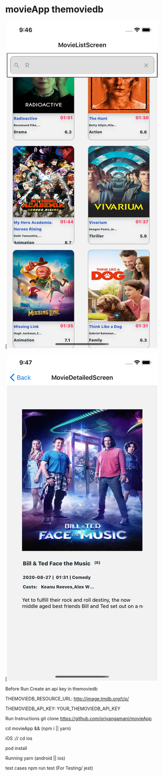 # movieApp themoviedb



[![Watch the video](https://github.com/priyangamani/movieApp/blob/master/screenshots/ListScreen.png)

[![Watch the video](https://github.com/priyangamani/movieApp/blob/master/screenshots/Detailed.png)

Before Run
Create an api key in themoviedb

THEMOVIEDB_RESOURCE_URL: http://image.tmdb.org/t/p/


THEMOVIEDB_API_KEY: YOUR_THEMOVIEDB_API_KEY


Run Instructions
git clone https://github.com/priyangamani/movieApp


cd movieApp && (npm i || yarn)

iOS ://
cd ios

pod install

Running
yarn (android || ios)

test cases npm run test (For Testing/ jest)
